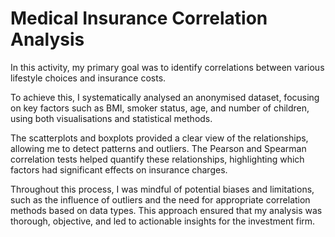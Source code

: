 # Medical Insurance Correlation Analysis
In this activity, my primary goal was to identify correlations between various lifestyle choices and insurance costs.

To achieve this, I systematically analysed an anonymised dataset, focusing on key factors such as BMI, smoker status, age, and number of children, using both visualisations and statistical methods.

The scatterplots and boxplots provided a clear view of the relationships, allowing me to detect patterns and outliers. The Pearson and Spearman correlation tests helped quantify these relationships, highlighting which factors had significant effects on insurance charges.

Throughout this process, I was mindful of potential biases and limitations, such as the influence of outliers and the need for appropriate correlation methods based on data types. This approach ensured that my analysis was thorough, objective, and led to actionable insights for the investment firm.
